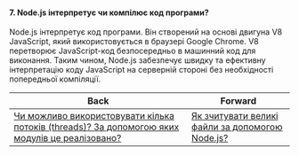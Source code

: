 #### 7. Node.js інтерпретує чи компілює код програми?

Node.js інтерпретує код програми. Він створений на основі двигуна V8 JavaScript, який використовується в браузері Google Chrome. V8 перетворює JavaScript-код безпосередньо в машинний код для виконання. Таким чином, Node.js забезпечує швидку та ефективну інтерпретацію коду JavaScript на серверній стороні без необхідності попередньої компіляції.

| Back | Forward |
|---|---|
| [Чи можливо використовувати кілька потоків (threads)? За допомогою яких модулів це реалізовано?](/ua/junior/nodejs/6-can-multiple-threads-be-used-if-so-which-modules-implement-this.md)  | [Як зчитувати великі файли за допомогою Node.js?](/ua/junior/nodejs/how-to-read-large-files-in-nodejs.md) |